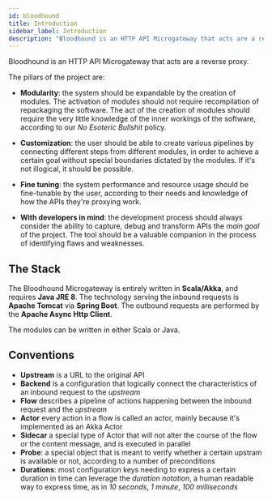 ```yaml
---
id: bloodhound
title: Introduction
sidebar_label: Introduction
description: "Bloodhound is an HTTP API Microgateway that acts are a reverse proxy."
---
```


Bloodhound is an HTTP API Microgateway that acts are a reverse proxy.

The pillars of the project are:

- **Modularity**: the system should be expandable by the creation of modules. The activation of modules should not require recompilation of repackaging the software. The act of the creation of modules should require the very little knowledge of the inner workings of the software, according to our _No Esoteric Bullshit_ policy.
    
- **Customization**: the user should be able to create various pipelines by connecting different steps from different modules, in order to achieve a certain goal without special boundaries dictated by the modules. If it's not illogical, it should be possible.
    
- **Fine tuning**: the system performance and resource usage should be fine-tunable by the user, according to their needs and knowledge of how the APIs they're proxying work.
    
- **With developers in mind**: the development process should always consider the ability to capture, debug and transform APIs the _main goal_ of the project. The tool should be a valuable companion in the process of identifying flaws and weaknesses. 

## The Stack

The Bloodhound Microgateway is entirely written in **Scala/Akka**, and requires **Java JRE 8**. The technology serving the inbound requests is **Apache Tomcat** via **Spring Boot**. The outbound requests are performed by the **Apache Async Http Client**.

The modules can be written in either Scala or Java.

## Conventions

- **Upstream** is a URL to the original API
- **Backend** is a configuration that logically connect the characteristics of an inbound request to the _upstream_
- **Flow** describes a pipeline of actions happening between the inbound request and the _upstream_
- **Actor** every action in a flow is called an actor, mainly because it's implemented as an Akka Actor
- **Sidecar** a special type of Actor that will not alter the course of the flow or the content message, and is executed in parallel
- **Probe**: a special object that is meant to verify whether a certain upstram is available or not, according to a number of preconditions
- **Durations**: most configuration keys needing to express a certain duration in time can leverage the _duration notation_, a human readable way to express time, as in _10 seconds_, _1 minute_, _100 milliseconds_
